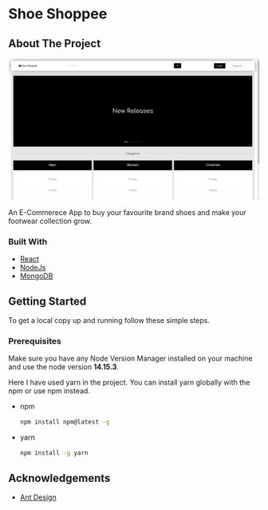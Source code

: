 # Shoe Shoppee

<!-- ABOUT THE PROJECT -->
## About The Project

![Shoe Shoppee Screen Shot][screenshot]

An E-Commerece App to buy your favourite brand shoes and make your footwear collection grow.

### Built With

* [React](https://reactjs.org/)
* [NodeJs](https://nodejs.org/en/)
* [MongoDB](https://www.mongodb.com/1)

<!-- GETTING STARTED -->
## Getting Started

To get a local copy up and running follow these simple steps.

### Prerequisites

Make sure you have any Node Version Manager installed on your machine and use the node version **14.15.3**.

Here I have used yarn in the project. You can install yarn globally with the npm or use npm instead.

* npm

  ```sh
  npm install npm@latest -g
  ```

* yarn

  ```sh
  npm install -g yarn
  ```

<!-- ACKNOWLEDGEMENTS -->
## Acknowledgements

* [Ant Design](https://ant.design/)

<!-- MARKDOWN LINKS & IMAGES -->
[screenshot]: documentation/images/landing.png
